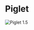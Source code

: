 # Piglet

![Piglet 1.5](https://github.com/iotmodules/Piglet/blob/master/Hardware/Images/Piglet_v_1_5_7.JPG?raw=true "Piglet v1.5")

